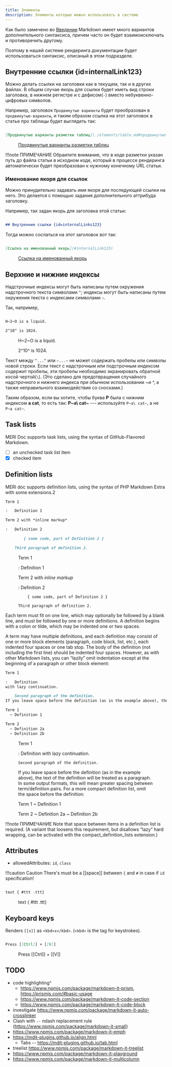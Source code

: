```yaml
---
title: Элементы
description: Элементы которые можно использовать в системе
---
```


Как было замечено во [Введении](index.md#flavours) Markdown имеет много вариантов дополнительного синтаксиса, причем часто он будет взаимоисключать и противоречить другому.

Поэтому в нашей системе рендеринга документации будет использоваться синтаксис, описаный в этом подразделе.


## Внутренние ссылки {id=internalLink123}

Можно делать ссылки на заголовки как в текущем, так и в других файлах. В общем случае якорь для ссылки будет иметь вид строки заголовка, в нижнем регистре и с дефисом(`-`) вместо небуквенно-цифровых символов.

Например, заголовок `Продвинутые варианты` будет преобразован в `продвинутые-варианты`, и таким образом ссылка на этот заголовок в статье про таблицы будет выглядеть так:

```md

[Продвинутые варианты разметки таблиц](./elements/table.md#продвинутые-варианты)

```

<figure class="example"><div>

[Продвинутые варианты разметки таблиц](./elements/table.md#продвинутые-варианты)

</div></figure>


!!!note ПРИМЕЧАНИЕ
    Обраитите внимание, что в коде разметки указан путь до файла статьи в исходном коде, который в процессе рендеринга автоматически будет преобразован к нужному конечному URL статьи.

### Именование якоря для ссылок

Можно принудительно задавать имя якоря для последующей ссылки на него. Это делается с помощью задания дополнительного аттрибуда заголовку.

Например, так задан якорь для заголовка этой статьи:

```md

## Внутренние ссылки {id=internalLinks123}

```

Тогда можно сослаться на этот заголовок вот так:

```md

[Ссылка на именованный якорь](#internalLink123)

```
<figure class="example"><div>

[Ссылка на именованный якорь](#internalLink123)

</div></figure>

## Верхние и нижние индексы

Надстрочные индексы могут быть написаны путем окружения надстрочного текста символами `^`; индексы могут быть написаны путем окружения текста с индексами символами `~`.

Так, например,

```md

H~2~O is a liquid.

2^10^ is 1024.

```

<figure class="example"><div>

H~2~O is a liquid.

2^10^ is 1024.

</div></figure>


Текст между `^...^` или `~...~` не может содержать пробелы или символы новой строки.
Если текст с надстрочным или подстрочным индексом содержит пробелы, эти пробелы необходимо экранировать обратной косой чертой(`\`).
(Это сделано для предотвращения случайного надстрочного и нижнего индекса при обычном использовании ~и ^, а также неправильного взаимодействия со сносками.)

Таким образом, если вы хотите, чтобы буква **P** была с нижним индексом  **a cat**, то есть так:  **P~a\ cat~** --- используйте `P~a\ cat~`, а не `P~a cat~`.

## Task lists

MERI Doc supports task lists, using the syntax of GitHub-Flavored Markdown.

- [ ] an unchecked task list item
- [x] checked item

## Definition lists

MERI doc supports definition lists, using the syntax of PHP Markdown Extra with some extensions.2

```md
Term 1

:   Definition 1

Term 2 with *inline markup*

:   Definition 2

        { some code, part of Definition 2 }

    Third paragraph of definition 2.
```

<figure class="example"><div>

Term 1

:   Definition 1

Term 2 with *inline markup*

:   Definition 2

        { some code, part of Definition 2 }

    Third paragraph of definition 2.

</div></figure>

Each term must fit on one line, which may optionally be followed by a blank line, and must be followed by one or more definitions. A definition begins with a colon or tilde, which may be indented one or two spaces.

A term may have multiple definitions, and each definition may consist of one or more block elements (paragraph, code block, list, etc.), each indented four spaces or one tab stop. The body of the definition (not including the first line) should be indented four spaces. However, as with other Markdown lists, you can “lazily” omit indentation except at the beginning of a paragraph or other block element:

```md
Term 1

:   Definition
with lazy continuation.

    Second paragraph of the definition.
If you leave space before the definition (as in the example above), the text of the definition will be treated as a paragraph. In some output formats, this will mean greater spacing between term/definition pairs. For a more compact definition list, omit the space before the definition:

Term 1
  ~ Definition 1

Term 2
  ~ Definition 2a
  ~ Definition 2b
```

<figure class="example"><div>

Term 1

:   Definition
with lazy continuation.

    Second paragraph of the definition.
If you leave space before the definition (as in the example above), the text of the definition will be treated as a paragraph. In some output formats, this will mean greater spacing between term/definition pairs. For a more compact definition list, omit the space before the definition:

Term 1
  ~ Definition 1

Term 2
  ~ Definition 2a
  ~ Definition 2b

</div></figure>

!!!note ПРИМЕЧАНИЕ
    Note that space between items in a definition list is required. (A variant that loosens this requirement, but disallows “lazy” hard wrapping, can be activated with the compact_definition_lists extension.)



## Attributes

* allowedAttributes: `id`, `class`

!!!caution Caution
    There's must be a [[space]] between `{` and `#` in case if `id` specification!

```md

text { #ttt .ttt}

```

<figure class="example"><div>

text { #ttt .ttt}

</div></figure>


## Keyboard keys

Renders `[[x]]` as `<kbd>x</kbd>`.
(`<kbd>` is the tag for keystrokes).

```md

Press [[Ctrl]] + [[V]]

```

<figure class="example"><div>

Press [[Ctrl]] + [[V]]

</div></figure>



## TODO
- code highlighting^
  - https://www.npmjs.com/package/markdown-it-prism, https://prismjs.com/#basic-usage
  - https://www.npmjs.com/package/markdown-it-code-section
  - https://www.npmjs.com/package/markdown-it-code-block
- investigate https://www.npmjs.com/package/markdown-it-auto-crosslinker
- Clash with `--` ndash replacement rule (https://www.npmjs.com/package/markdown-it-small)
- https://www.npmjs.com/package/markdown-it-emph
- https://mdit-plugins.github.io/align.html
    - Tabs -- https://mdit-plugins.github.io/tab.html
- treelist https://www.npmjs.com/package/markdown-it-treelist
- https://www.npmjs.com/package/markdown-it-playground
- https://www.npmjs.com/package/markdown-it-multicolumn

